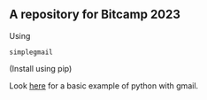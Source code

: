 ## A repository for Bitcamp 2023

Using
```
simplegmail
```

(Install using pip)

Look [here](https://developers.google.com/gmail/api/quickstart/python) for a basic example of python with gmail.
